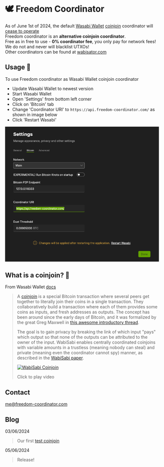 # 🕊️ Freedom Coordinator

As of June 1st of 2024, the default [Wasabi Wallet](https://wasabiwallet.io/) [coinjoin](#what-is-a-coinjoin-) coordinator will [cease to operate](https://blog.wasabiwallet.io/zksnacks-is-discontinuing-its-coinjoin-coordination-service-1st-of-june/)  
Freedom coordinator is an **alternative coinjoin coordinator**.  
Free as in free to use - **0% coordinator fee**, you only pay for network fees!  
We do not and never will blacklist UTXOs!  
Other coordinators can be found at [wabisator.com](https://wabisator.com/)

## Usage 🔧

To use Freedom coordinator as Wasabi Wallet coinjoin coordinator
- Update Wasabi Wallet to newest version
- Start Wasabi Wallet
- Open 'Settings' from bottom left corner
- Click on 'Bitcoin' tab
- Change 'Coordinator URI' to `https://api.freedom-coordinator.com/` as shown in image below
- Click 'Restart Wasabi'

![Settings -> Bitcoin](./settings-bitcoin-3.png)

## What is a coinjoin? 🤷

From Wasabi Wallet [docs](https://docs.wasabiwallet.io/using-wasabi/CoinJoin.html)
> A [coinjoin](https://en.bitcoin.it/Privacy#CoinJoin) is a special Bitcoin transaction where several peers get together to literally join their coins in a single transaction. They collaboratively build a transaction where each of them provides some coins as inputs, and fresh addresses as outputs. The concept has been around since the early days of Bitcoin, and it was formalized by the great Greg Maxwell in [this awesome introductory thread](https://bitcointalk.org/index.php?topic=279249.msg2983902).  
>
> The goal is to gain privacy by breaking the link of which input "pays" which output so that none of the outputs can be attributed to the owner of the input. WabiSabi enables centrally coordinated coinjoins with variable amounts in a trustless (meaning nobody can steal) and private (meaning even the coordinator cannot spy) manner, as described in the [WabiSabi paper](https://eprint.iacr.org/2021/206).
>
> [![WabiSabi Coinjoin](http://img.youtube.com/vi/dGATztn5Ql8/0.jpg)](http://www.youtube.com/watch?v=dGATztn5Ql8 "WabiSabi Coinjoin")  
>
> Click to play video

## Contact

[me@freedom-coordinator.com](mailto:me@freedom-coordinator.com)

## Blog

03/06/2024
> Our first [test coinjoin](https://mempool.space/tx/b41a2251c05e0599176cd722bebfdc8272dbb3b55437e82d409c3bc449922530)

05/06/2024
> Release!
